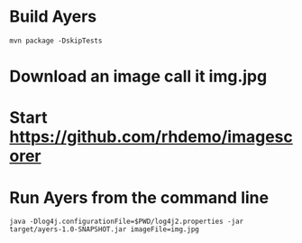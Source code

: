 # Build Ayers

```mvn package -DskipTests```


# Download an image call it img.jpg


# Start https://github.com/rhdemo/imagescorer


# Run Ayers from the command line

```java -Dlog4j.configurationFile=$PWD/log4j2.properties -jar target/ayers-1.0-SNAPSHOT.jar imageFile=img.jpg```
